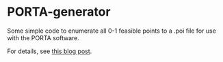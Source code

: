 # PORTA-generator

Some simple code to enumerate all 0-1 feasible points to a .poi file for use with the PORTA software.

For details, see [this blog post](https://farkasdilemma.wordpress.com/2017/03/22/a-brief-tutorial-on-porta/).
